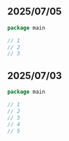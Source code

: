 ## 2025/07/05

```go
package main

// 1
// 2
// 3
```

## 2025/07/03

```go
package main

// 1
// 2
// 3
// 4
// 5
```